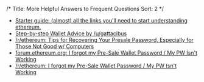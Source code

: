 /*
Title: More Helpful Answers to Frequent Questions
Sort: 2
*/

<ul>
<li><a href="https://www.reddit.com/r/ethereum/comments/3vxvlx/starter_guide_almost_all_the_links_youll_need_to/" target="_blank">Starter guide: (almost) all the links you'll need to start understanding ethereum.</a></li>
<li><a href="https://www.reddit.com/r/ethtrader/comments/41lftl/need_wallet_advice/cz3cs4i" target="_blank">Step-by-step Wallet Advice by /u/gattacibus</a></li>
<li><a href="https://www.reddit.com/r/ethereum/comments/46887p/tips_for_recovering_your_presale_password/" target="_blank">/r/ethereum: Tips for Recovering Your Presale Password, Especially for Those Not Good w/ Computers</a></li>
<li><a href="https://forum.ethereum.org/discussion/3045/request-post-password-instructions-that-were-given-for-the-presale-last-year" target="_blank">forum.ethereum.org: I forgot my Pre-Sale Wallet Password / My PW Isn't Working</a></li>
<li><a href="https://www.reddit.com/r/ethereum/comments/3g6aw0/i_lost_my_password_to_my_presale_wallet_admit_it/" target="_blank">/r/ethereum: I forgot my Pre-Sale Wallet Password / My PW Isn't Working</a></li>
</ul>